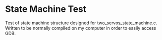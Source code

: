 # State Machine Test
Test of state machine structure designed for two_servos_state_machine.c. Written to be normally compiled on my computer in order to easily access GDB.